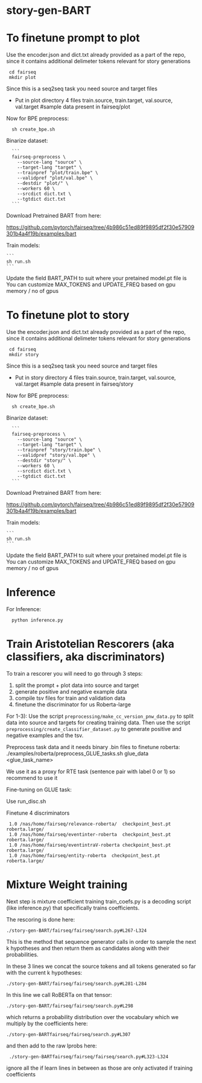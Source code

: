# story-gen-BART


To finetune prompt to plot
==========================================================================================

Use the encoder.json and dict.txt already provided as a part of the repo, since it contains additional delimeter tokens relevant for story generations

 ```
  cd fairseq
  mkdir plot
 ```
 
 Since this is a seq2seq task you need source and target files
  - Put in plot directory 4 files train.source, train.target, val.source, val.target
  #sample data present in fairseq/plot
 
 Now for BPE preprocess:
  ```
    sh create_bpe.sh
  ```

Binarize dataset:

      ```
      fairseq-preprocess \
        --source-lang "source" \
        --target-lang "target" \
        --trainpref "plot/train.bpe" \
        --validpref "plot/val.bpe" \
        --destdir "plot/" \
        --workers 60 \
        --srcdict dict.txt \
        --tgtdict dict.txt
      ```

Download Pretrained BART from here:

https://github.com/pytorch/fairseq/tree/4b986c51ed89f9895df2f30e57909301b4a4f19b/examples/bart


Train models:

    ```
    sh run.sh
    ```

Update the field BART_PATH to suit where your pretained model.pt file is
You can customize  MAX_TOKENS and UPDATE_FREQ based on gpu memory / no of gpus

To finetune plot to story
==========================================================================================

Use the encoder.json and dict.txt already provided as a part of the repo, since it contains additional delimeter tokens relevant for story generations

 ```
  cd fairseq
  mkdir story
 ```
 
 Since this is a seq2seq task you need source and target files
  - Put in story directory 4 files train.source, train.target, val.source, val.target
  #sample data present in fairseq/story


 Now for BPE preprocess:
  ```
    sh create_bpe.sh
  ```

Binarize dataset:

      ```
      fairseq-preprocess \
        --source-lang "source" \
        --target-lang "target" \
        --trainpref "story/train.bpe" \
        --validpref "story/val.bpe" \
        --destdir "story/" \
        --workers 60 \
        --srcdict dict.txt \
        --tgtdict dict.txt
      ```

Download Pretrained BART from here:

https://github.com/pytorch/fairseq/tree/4b986c51ed89f9895df2f30e57909301b4a4f19b/examples/bart


Train models:

    ```
    sh run.sh
    ```

Update the field BART_PATH to suit where your pretained model.pt file is
You can customize  MAX_TOKENS and UPDATE_FREQ based on gpu memory / no of gpus


Inference
================================================
For Inference:

  ```
    python inference.py
  ```
 
Train Aristotelian Rescorers (aka classifiers, aka discriminators)
================================================

To train a rescorer you will need to go through 3 steps:
1) split the prompt + plot data into source and target
2) generate positive and negative example data
3) compile tsv files for train and validation data
4) finetune the discriminator for us Roberta-large

For 1-3):
Use the script `preprocessing/make_cc_version_pnw_data.py` to split data into source and targets for creating training data.
Then use the script `preprocessing/create_classifier_dataset.py` to generate positive and negative examples and the tsv.


Preprocess task data and it needs binary .bin files to finetune roberta:
./examples/roberta/preprocess_GLUE_tasks.sh glue_data <glue_task_name>

We use it as a proxy for RTE task (sentence pair with label 0 or 1) so recommend to use it

Fine-tuning on GLUE task:

Use run_disc.sh


Finetune 4 discriminators

     1.0 /nas/home/fairseq/relevance-roberta/  checkpoint_best.pt  roberta.large/
     1.0 /nas/home/fairseq/eventinter-roberta  checkpoint_best.pt  roberta.large/
     1.0 /nas/home/fairseq/eventintraV-roberta checkpoint_best.pt  roberta.large/
     1.0 /nas/home/fairseq/entity-roberta  checkpoint_best.pt  roberta.large/


Mixture Weight training
================================================

Next step is mixture coefficient training
train_coefs.py is a decoding script (like inference.py) that specifically trains coefficients. 

The rescoring is done here:

    ./story-gen-BART/fairseq/fairseq/search.py#L267-L324

This is the method that sequence generator calls in order to sample the next k hypotheses and then return them as candidates along with their probabilities.

In these 3 lines we concat the source tokens and all tokens generated so far with the current k hypotheses: 

    ./story-gen-BART/fairseq/fairseq/search.py#L281-L284

In this line we call RoBERTa on that tensor:

    ./story-gen-BART/fairseq/fairseq/search.py#L298

which returns a probability distribution over the vocabulary which we multiply by the coefficients here: 

    ./story-gen-BARTfairseq/fairseq/search.py#L307

and then add to the raw lprobs here:
      
     ./story-gen-BARTfairseq/fairseq/fairseq/search.py#L323-L324

ignore all the if learn lines in between as those are only activated if training coefficients



